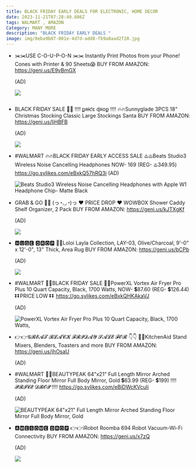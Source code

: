 ```yaml
---
title: BLACK FRIDAY EARLY DEALS FOR ELECTRONIC, HOME DECOR
date: 2023-11-21T07:28:49.686Z
tags: WALMART , AMAZON
Category: MANY MORE
description: "BLACK FRIDAY EARLY DEALS "
image: img/8eba9b87-001e-4d7d-add8-fb9a8aad2f28.jpg
---
```

* ✂️✂️USE C-O-U-P-O-N ✂️✂️
  Instantly Print Photos from your Phone! Cones with Printer & 90 Sheets😱 
  BUY FROM AMAZON: 
  https://geni.us/E9vBmGX 

  (AD) <!--StartFragment-->

  ![](https://m.media-amazon.com/images/I/81BgVklBGsL._AC_SL1500_.jpg)

  ![]()
* BLACK FRIDAY SALE 📣📣
  ‼️‼️ քʀɨƈɛ ɖʀօք ‼️‼️
  🔥🔥Sunnyglade 3PCS 18" Christmas Stocking Classic Large Stockings Santa 
  BUY FROM AMAZON: 
  https://geni.us/liHBFB 

  (AD)<!--StartFragment-->

  ![](https://m.media-amazon.com/images/I/81ypmpwIq+L._AC_SL1300_.jpg)
* \#WALMART 
  🔥🔥BLACK FRIDAY EARLY ACCESS SALE 
  ♨️♨️Beats Studio3 Wireless Noise Cancelling Headphones 
  NOW- 169 (REG- ♨️349.95) 
  https://go.sylikes.com/eBxkQ57hRQ3i 
  (AD)<!--StartFragment-->

  ![Beats Studio3 Wireless Noise Cancelling Headphones with Apple W1 Headphone Chip- Matte Black](https://i5.walmartimages.com/seo/Beats-Studio3-Wireless-Noise-Cancelling-Headphones-with-Apple-W1-Headphone-Chip-Matte-Black_d0f19be2-e68f-4b82-b95c-c37db53518ba_1.868e67b856407714e2c5405a7e2f094a.jpeg?odnHeight=640&odnWidth=640&odnBg=FFFFFF)
* GRAB & GO 🏃🏃
  (っ◔◡◔)っ ♥ PRICE DROP ♥ 
  WOWBOX Shower Caddy Shelf Organizer, 2 Pack 
  BUY FROM AMAZON: 
  https://geni.us/kJTXgKf 

  (AD)<!--StartFragment-->

  ![](https://m.media-amazon.com/images/I/81tzcJ74aVL._AC_SL1500_.jpg)
* 🅷🆄🅶🅴 🅳🆁🅾🅿 
  🚨🚨Loloi Layla Collection, LAY-03, Olive/Charcoal, 9'-0" x 12'-0", 13" Thick, Area Rug 
  BUY FROM AMAZON: 
  https://geni.us/bCPb 

  (AD)<!--StartFragment-->

  ![](https://m.media-amazon.com/images/I/91mWw7eAQyS._AC_SL1500_.jpg)
* \#WALMART 
  📣📣BLACK FRIDAY SALE 
  💞💞PowerXL Vortex Air Fryer Pro Plus 10 Quart Capacity, Black, 1700 Watts, 
  NOW- 💲87.60 (REG- 💲126.44) 
  ⏬⏬PRICE LOW ⏬⏬
  https://go.sylikes.com/eBxkQHKAkaVJ 

  (AD)<!--StartFragment-->

  ![PowerXL Vortex Air Fryer Pro Plus 10 Quart Capacity, Black, 1700 Watts,](https://i5.walmartimages.com/seo/PowerXL-Vortex-Air-Fryer-Pro-Plus-10-Quart-Capacity-Black-1700-Watts_d4c73c8f-3bd2-4802-8f7f-0c3a40229711.fa8c96f568a45297bdc36cd5d3c41846.jpeg?odnHeight=640&odnWidth=640&odnBg=FFFFFF)
* 👉👉𝓖𝓡𝓔𝓐𝓣 𝓑𝓛𝓐𝓒𝓚 𝓕𝓡𝓘𝓓𝓐𝓨 𝓢𝓐𝓛𝓔 𝓕𝓞𝓡 👇👇
  💞💞KitchenAid Stand Mixers, Blenders, Toasters and more 
  BUY FROM AMAZON: 
  https://geni.us/jhOsaU 

  (AD)
* \#WALMART 
  💞💞BEAUTYPEAK 64"x21" Full Length Mirror Arched Standing Floor Mirror Full Body Mirror, Gold 
  💲63.99 (REG- 💲199) 
  ‼️‼️ 𝓟𝓡𝓘𝓒𝓔 𝓓𝓡𝓞𝓟 ‼️‼️
  https://go.sylikes.com/eBiDWcKVculi 

  (AD)<!--StartFragment-->

  ![BEAUTYPEAK 64"x21" Full Length Mirror Arched Standing Floor Mirror Full Body Mirror, Gold](https://i5.walmartimages.com/seo/BEAUTYPEAK-64-x21-Full-Length-Mirror-Arched-Standing-Floor-Mirror-Full-Body-Mirror-Gold_0ff5cc68-7c57-4fbb-8a2b-345d15613958.fdc0dbc00246116100709e03955c0a60.jpeg?odnHeight=2000&odnWidth=2000&odnBg=FFFFFF)
* 🅰🆆🅴🆂🅾🅼🅴 🅳🆁🅾🅿 
  👉👉iRobot Roomba 694 Robot Vacuum-Wi-Fi Connectivity 
  BUY FROM AMAZON: 
  https://geni.us/x7zQ 

  (AD)<!--StartFragment-->

  ![](https://m.media-amazon.com/images/I/71hnbGg-wwL._AC_SL1500_.jpg)